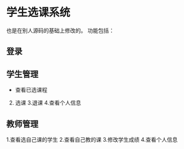 # 学生选课系统
也是在别人源码的基础上修改的。
功能包括：
## 登录
## 学生管理
+ 查看已选课程
2. 选课
3.退课
4.查看个人信息
## 教师管理
1.查看选自己课的学生
2.查看自己教的课
3.修改学生成绩
4.查看个人信息
